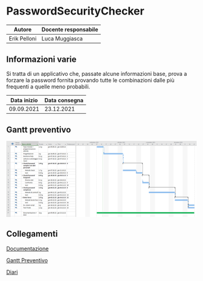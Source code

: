 # PasswordSecurityChecker

|Autore      |Docente responsabile|
|------------|--------------------|
|Erik Pelloni|Luca Muggiasca      |


## Informazioni varie

Si tratta di un applicativo che, passate alcune informazioni base, prova a forzare la password fornita provando tutte le combinazioni dalle più frequenti a quelle meno probabili.

|Data inizio |Data consegna|
|------------|-------------|
|09.09.2021  |23.12.2021   |



## Gantt preventivo

![GanttPreventivo](Documenti/Gantt-preventivo.png)

## Collegamenti
[Documentazione](Documenti/Documentazione_PSC.md)

[Gantt Preventivo](Documenti/PasswordSecurityChecker-consuntivo.mpp)

[Diari](Diari/)